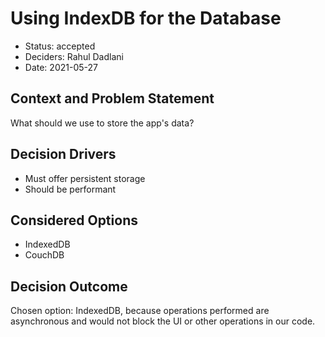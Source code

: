 # Using IndexDB for the Database

* Status: accepted
* Deciders: Rahul Dadlani
* Date: 2021-05-27

## Context and Problem Statement

What should we use to store the app's data?

## Decision Drivers <!-- optional -->

* Must offer persistent storage
* Should be performant

## Considered Options

* IndexedDB
* CouchDB

## Decision Outcome

Chosen option: IndexedDB, because operations performed are asynchronous and would not block the UI or other operations in our code. 
